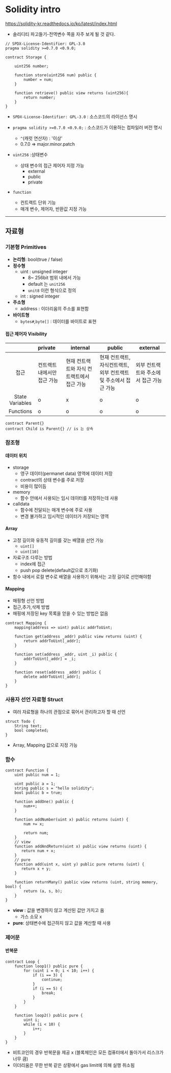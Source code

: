 # Solidity intro

https://solidity-kr.readthedocs.io/ko/latest/index.html

- 솔리디티 파고들기-전역변수 쪽을 자주 보게 될 것 같다.

```solidity
// SPDX-License-Identifier: GPL-3.0
pragma solidity >=0.7.0 <0.9.0;

contract Storage {

    uint256 number;

    function store(uint256 num) public {
        number = num;
    }

    function retrieve() public view returns (uint256){
        return number;
    }
}
```

- `SPDX-License-Identifier: GPL-3.0` : 소스코드의 라이선스 명시
- `pragma solidity >=0.7.0 <0.9.0;` : 소스코드가 이용하는 컴파일러 버전 명시
  - `^`(캐럿 연산자) : '이상'
  - 0.7.0 => major.minor.patch

- `uint256` :상태변수
  - 상태 변수의 접근 제어자 지정 가능
    - external
    - public
    - private

- `function`
  - 컨트랙트 단위 기능
  - 매개 변수, 제어자, 반환값 지정 가능

---

## 자료형

### 기본형 Primitives

- **논리형**: bool(true / false)
- **정수형**
  - uint : unsigned integer
    - 8~ 256bit 범위 내에서 가능
    - default 는 `unit256`
    - `unit8` 이런 형식으로 정의
  - int : signed integer
- **주소형**
  - address : 이더리움의 주소를 표현함
- **바이트형**
  - `bytes#`,`byte[]` : 데이터를 바이트로 표현  

#### 접근 제어자 Visibility

|                 | private                     | internal                                    | public                                                       | external                           |
| :-------------: | :-------------------------- | ------------------------------------------- | ------------------------------------------------------------ | ---------------------------------- |
|      접근       | 컨트랙트 내에서만 접근 가능 | 현재 컨트랙트와 자식 컨트랙트에서 접근 가능 | 현재 컨트랙트, 자식컨트랙트, 외부 컨트랙트 및 주소에서 접근 가능 | 외부 컨트랙트와 주소에서 접근 가능 |
| State Variables | o                           | x                                           | o                                                            | o                                  |
|    Functions    | o                           | o                                           | o                                                            | o                                  |

```solidity
contract Parent{}
contract Child is Parent{} // is 는 상속
```



### 참조형

#### 데이터 위치

- storage
  - 영구 데이터(permanet data) 영역에 데이터 저장
  - contract의 상태 변수를 주로 저장
  - 비용이 많이듬
- memory
  - 함수 안에서 사용되는 임시 데이터를 저장하는데 사용
- calldata
  - 함수에 전달되는 매개 변수에 주로 사용
  - 변경 불가하고 임시적인 데이터가 저장되는 영역



#### Array

- 고정 길이와 유동적 길이를 갖는 배열을 선언 가능
  - `uint[]`
  - `uint[10]`
- 자료구조 다루는 방법
  - index에 접근
  - push pop delete(default값으로 초기화)
- 함수 내에서 로컬 변수로 배열을 사용하기 위해서는 고정 길이로 선언해야함

#### Mapping

- 매핑형 선언 방법
- 접근,추가,삭제 방법
- 매핑에 저장된 key 목록을 얻을 수 있는 방법은 없음

```solidity
contract Mapping {
    mapping(address => uint) public addrToUint;

    function get(address _addr) public view returns (uint) {
        return addrToUint[_addr];
    }

    function set(address _addr, uint _i) public {
        addrToUint[_addr] = _i;
    }
    
    function reset(address _addr) public {
        delete addrToUint[_addr];
    }
}
```



### 사용자 선언 자료형 Struct

- 여러 자료형을 하나의 관점으로 묶어서 관리하고자 할 때 선언

```solidity
struct Todo {
	String text;
	bool completed;
}
```

- Array, Mapping 값으로 지정 가능



### 함수

```solidity
contract Function {
    uint public num = 1;

    uint public a = 1;
    string public s = "hello solidity";
    bool public b = true;

    function addOne() public {
        num++;
    }

    function addNumber(uint x) public returns (uint) {
        num += x;

        return num;
    }
 	// view
    function addAndReturn(uint x) public view returns (uint) {
       return num + x;
    }
	// pure
    function add(uint x, uint y) public pure returns (uint) {
       return x + y;
    }

    function returnMany() public view returns (uint, string memory, bool) {
        return (a, s, b);
    }
}
```

- **view** : 값을 변경하지 않고 계산된 값만 가지고 옴
  - 가스 소모 x
- **pure**: 상태변수에 접근하지 않고 값을 계산할 때 사용



### 제어문

#### 반복문

 ```solidity
 contract Loop {
     function loop1() public pure {
         for (uint i = 0; i < 10; i++) {
             if (i == 3) {
                 continue;
             }
             if (i == 5) {
                 break;
             }
         }
     }
 
     function loop2() public pure {
         uint i;
         while (i < 10) {
             i++;
         }
     }
 }
 ```

- 비트코인의 경우 반복문을 제공 x (블록체인은 모든 컴퓨터에서 돌아가서 리스크가 너무 큼)
- 이더리움은 무한 반복 같은 상황에서 gas limit에 의해 실행 취소됨